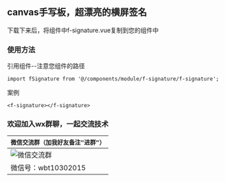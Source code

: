 ## canvas手写板，超漂亮的横屏签名

下载下来后，将组件中f-signature.vue复制到您的组件中


### 使用方法

引用组件--注意您组件的路径
```
import fSignature from '@/components/module/f-signature/f-signature';
```

案例

```
<f-signature></f-signature>
```

### 欢迎加入wx群聊，一起交流技术

| `微信交流群（加我好友备注"进群"）`                  |
|--------------------------- |
|![微信交流群](https://img02.163.gg/img/1/19/33/61/1193361-dtzzkprpse.jpg!YM0000)|
|微信号：wbt10302015|


